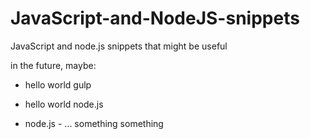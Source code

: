 # JavaScript-and-NodeJS-snippets

JavaScript and node.js snippets that might be useful 


in the future, maybe:

- hello world gulp

- hello world node.js

- node.js - ... something something 